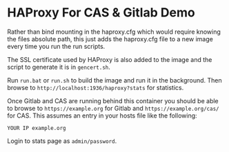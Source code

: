 HAProxy For CAS & Gitlab Demo 
=============

Rather than bind mounting in the haproxy.cfg which would require knowing the files absolute path, this just adds the haproxy.cfg file to a new image every time you run the run scripts. 

The SSL certificate used by HAProxy is also added to the image and the script to generate it is in `gencert.sh`. 

Run `run.bat` or `run.sh` to build the image and run it in the background. Then browse to `http://localhost:1936/haproxy?stats` for statistics. 

Once Gitlab and CAS are running behind this container you should be able to browse to `https://example.org` for Gitlab and `https://example.org/cas/` for CAS. This assumes an entry in your hosts file like the following:

```
YOUR IP example.org 
```

Login to stats page as `admin/password`.
